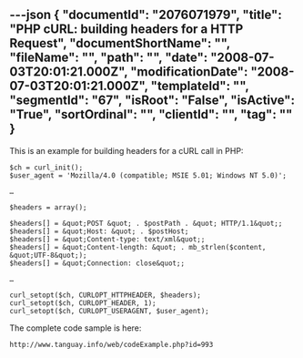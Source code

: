 ---json
{
  "documentId": "2076071979",
  "title": "PHP cURL: building headers for a HTTP Request",
  "documentShortName": "",
  "fileName": "",
  "path": "",
  "date": "2008-07-03T20:01:21.000Z",
  "modificationDate": "2008-07-03T20:01:21.000Z",
  "templateId": "",
  "segmentId": "67",
  "isRoot": "False",
  "isActive": "True",
  "sortOrdinal": "",
  "clientId": "",
  "tag": ""
}
---

This is an example for building headers for a cURL call in PHP:

    $ch = curl_init();
    $user_agent = 'Mozilla/4.0 (compatible; MSIE 5.01; Windows NT 5.0)';

    …

    $headers = array();

    $headers[] = &quot;POST &quot; . $postPath . &quot; HTTP/1.1&quot;;
    $headers[] = &quot;Host: &quot; . $postHost;
    $headers[] = &quot;Content-type: text/xml&quot;;
    $headers[] = &quot;Content-length: &quot; . mb_strlen($content, &quot;UTF-8&quot;);
    $headers[] = &quot;Connection: close&quot;;

    …

    curl_setopt($ch, CURLOPT_HTTPHEADER, $headers);
    curl_setopt($ch, CURLOPT_HEADER, 1);
    curl_setopt($ch, CURLOPT_USERAGENT, $user_agent);

The complete code sample is here:

    http://www.tanguay.info/web/codeExample.php?id=993
